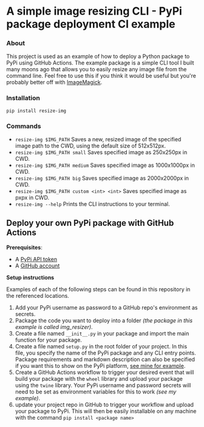 # A simple image resizing CLI - PyPi package deployment CI example 

### About
This project is used as an example of how to deploy a Python package to PyPi using GitHub Actions. The example package is a simple CLI tool I built many moons ago that allows you to easily resize any image file from the command line. Feel free to use this if you think it would be useful but you're probably better off with [ImageMagick](https://github.com/ImageMagick/ImageMagick).

### Installation 
```
pip install resize-img
```

### Commands
- `resize-img $IMG_PATH` Saves a new, resized image of the specified image path to the CWD, using the default size of 512x512px.
- `resize-img $IMG_PATH small` Saves specified image as 250x250px in CWD.   
- `resize-img $IMG_PATH medium` Saves specified image as 1000x1000px in CWD.
- `resize-img $IMG_PATH big` Saves specified image as 2000x2000px in CWD.
- `resize-img $IMG_PATH custom <int> <int>` Saves specified image as <int>px<int>px in CWD.
- `resize-img --help` Prints the CLI instructions to your terminal.


## Deploy your own PyPi package with GitHub Actions
**Prerequisites**:

- A [PyPi API token](https://pypi.org/manage/account/token/)
- A [GitHub account](https://github.com/join)

**Setup instructions**

Examples of each of the following steps can be found in this repository in the referenced locations.

1. Add your PyPi username as password to a GitHub repo's environment as secrets.
2. Package the code you want to deploy into a folder _(the package in this example is called img_resizer)_.
3. Create a file named `__init__.py` in your package and import the main function for your package.
4. Create a file named `setup.py` in the root folder of your project. In this file, you specify the name of the PyPi package and any CLI entry points. Package requirements and markdown description can also be specified if you want this to show on the PyPi platform, [see mine for example](https://pypi.org/project/resize-img/). 
5. Create a GitHub Actions workflow to trigger your desired event that will build your package with the `wheel` library and upload your package using the `twine` library. Your PyPi username and password secrets will need to be set as environment variables for this to work _(see my example)_.
6. update your project repo in GitHub to trigger your workflow and upload your package to PyPi. This will then be easily installable on any machine with the command `pip install <package name>`





